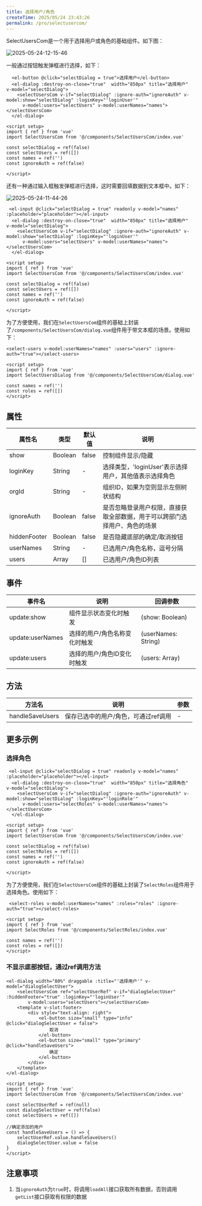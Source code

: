 ```yaml
---
title: 选择用户/角色
createTime: 2025/05/24 23:43:26
permalink: /pro/selectusercom/
---
```


SelectUsersCom是一个用于选择用户或角色的基础组件。如下图：

![2025-05-24-12-15-46](http://img.openauth.net.cn/2025-05-24-12-15-46.png)

一般通过按钮触发弹框进行选择，如下：

```vue
  <el-button @click="selectDialog = true">选择用户</el-button>
  <el-dialog :destroy-on-close="true"  width="850px" title="选择用户" v-model="selectDialog">
    <selectUsersCom v-if="selectDialog" :ignore-auth="ignoreAuth" v-model:show="selectDialog" :loginKey="'loginUser'"
      v-model:users="selectUsers" v-model:userNames="names"></selectUsersCom>
  </el-dialog>

<script setup>
import { ref } from 'vue'
import SelectUsersCom from '@/components/SelectUsersCom/index.vue'

const selectDialog = ref(false)
const selectUsers = ref([])
const names = ref('')
const ignoreAuth = ref(false)

</script>
```

还有一种通过输入框触发弹框进行选择，这时需要回填数据到文本框中。如下：

![2025-05-24-11-44-26](http://img.openauth.net.cn/2025-05-24-11-44-26.png)

```vue
 <el-input @click="selectDialog = true" readonly v-model="names" :placeholder="placeholder"></el-input>
  <el-dialog :destroy-on-close="true"  width="850px" title="选择用户" v-model="selectDialog">
    <selectUsersCom v-if="selectDialog" :ignore-auth="ignoreAuth" v-model:show="selectDialog" :loginKey="'loginUser'"
      v-model:users="selectUsers" v-model:userNames="names"></selectUsersCom>
  </el-dialog>

<script setup>
import { ref } from 'vue'
import SelectUsersCom from '@/components/SelectUsersCom/index.vue'

const selectDialog = ref(false)
const selectUsers = ref([])
const names = ref('')
const ignoreAuth = ref(false)

</script>
```

为了方便使用，我们在`SelectUsersCom`组件的基础上封装了`/components/SelectUsersCom/dialog.vue`组件用于带文本框的场景。使用如下：

```vue
<select-users v-model:userNames="names" :users="users" :ignore-auth="true"></select-users>

<script setup>
import { ref } from 'vue'
import SelectUsersDialog from '@/components/SelectUsersCom/dialog.vue'  

const names = ref('')
const roles = ref([])
</script>
```

## 属性

| 属性名 | 类型 | 默认值 | 说明 |
| --- | --- | --- | --- |
| show | Boolean | false | 控制组件显示/隐藏 |
| loginKey | String | - | 选择类型，'loginUser'表示选择用户，其他值表示选择角色 |
| orgId | String | - | 组织ID，如果为空则显示左侧树状结构 |
| ignoreAuth | Boolean | false | 是否忽略登录用户权限，直接获取全部数据，用于可以跨部门选择用户、角色的场景 |
| hiddenFooter | Boolean | false | 是否隐藏底部的确定/取消按钮 |
| userNames | String | - | 已选用户/角色名称，逗号分隔 |
| users | Array | [] | 已选用户/角色ID列表 |

## 事件

| 事件名 | 说明 | 回调参数 |
| --- | --- | --- |
| update:show | 组件显示状态变化时触发 | (show: Boolean) |
| update:userNames | 选择的用户/角色名称变化时触发 | (userNames: String) |
| update:users | 选择的用户/角色ID变化时触发 | (users: Array) |

## 方法

| 方法名 | 说明 | 参数 |
| --- | --- | --- |
| handleSaveUsers | 保存已选中的用户/角色，可通过ref调用 | - |

## 更多示例

### 选择角色

```vue
 <el-input @click="selectDialog = true" readonly v-model="names" :placeholder="placeholder"></el-input>
  <el-dialog :destroy-on-close="true"  width="850px" title="选择角色" v-model="selectDialog">
    <selectUsersCom v-if="selectDialog" :ignore-auth="ignoreAuth" v-model:show="selectDialog" :loginKey="'loginRole'"
      v-model:users="selectRoles" v-model:userNames="names"></selectUsersCom>
  </el-dialog>

<script setup>
import { ref } from 'vue'
import SelectUsersCom from '@/components/SelectUsersCom/index.vue'

const selectDialog = ref(false)
const selectRoles = ref([])
const names = ref('')
const ignoreAuth = ref(false)

</script>
```

为了方便使用，我们在`SelectUsersCom`组件的基础上封装了`SelectRoles`组件用于选择角色。使用如下：

```vue
 <select-roles v-model:userNames="names" :roles="roles" :ignore-auth="true"></select-roles>

<script setup>
import { ref } from 'vue'
import SelectRoles from '@/components/SelectRoles/index.vue'

const names = ref('')
const roles = ref([])
</script>
```

### 不显示底部按钮，通过ref调用方法

```vue
<el-dialog width="80%" draggable :title="'选择用户'" v-model="dialogSelectUser">
    <selectUsersCom ref="selectUserRef" v-if="dialogSelectUser" :hiddenFooter="true" :loginKey="'loginUser'"
        v-model:users="selectUsers"></selectUsersCom>
    <template v-slot:footer>
        <div style="text-align: right">
            <el-button size="small" type="info" @click="dialogSelectUser = false">
                取消
            </el-button>
            <el-button size="small" type="primary" @click="handleSaveUsers">
                确定
            </el-button>
        </div>
    </template>
</el-dialog>

<script setup>
import { ref } from 'vue'
import SelectUsersCom from '@/components/SelectUsersCom/index.vue'

const selectUserRef = ref(null)
const dialogSelectUser = ref(false)
const selectUsers = ref([])

//确定添加的用户
const handleSaveUsers = () => {
    selectUserRef.value.handleSaveUsers()
    dialogSelectUser.value = false
}
</script>
```

## 注意事项

1. 当`ignoreAuth`为`true`时，将调用`loadAll`接口获取所有数据，否则调用`getList`接口获取有权限的数据 